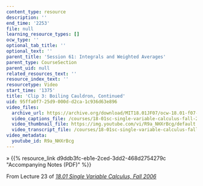 ```yaml
---
content_type: resource
description: ''
end_time: '2253'
file: null
learning_resource_types: []
ocw_type: ''
optional_tab_title: ''
optional_text: ''
parent_title: 'Session 61: Integrals and Weighted Averages'
parent_type: CourseSection
parent_uid: null
related_resources_text: ''
resource_index_text: ''
resourcetype: Video
start_time: '1375'
title: 'Clip 3: Boiling Cauldron, Continued'
uid: 95ffa0f7-25d9-000d-d2ca-1c936d63e896
video_files:
  archive_url: https://archive.org/download/MIT18.01JF07/ocw-18.01-f07-lec23_300k.mp4
  video_captions_file: /courses/18-01sc-single-variable-calculus-fall-2010/8550af35a9605ae38bb5abf367bd85a2_R9a_NHXrBcg.vtt
  video_thumbnail_file: https://img.youtube.com/vi/R9a_NHXrBcg/default.jpg
  video_transcript_file: /courses/18-01sc-single-variable-calculus-fall-2010/aacc4dcf0dc0326a0f1ac63a4654e46a_R9a_NHXrBcg.pdf
video_metadata:
  youtube_id: R9a_NHXrBcg
---
```


» {{% resource_link d9ddb3fc-eb1e-2ced-3dd2-468d2754279c "Accompanying Notes (PDF)" %}}

From Lecture 23 of [_18.01 Single Variable Calculus, Fall 2006_](/courses/18-01-single-variable-calculus-fall-2006/video_galleries/video-lectures)

